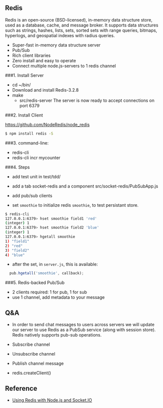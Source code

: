 ## Redis

Redis is an open-source (BSD-licensed), in-memory data structure store, used as a database, cache, and message broker. It supports data structures such as strings, hashes, lists, sets, sorted sets with range queries, bitmaps, hyperlogs, and geospatial indexes with radius queries.

- Super-fast in-memory data structure server
- Pub/Sub
- Rich client libraries
- Zero install and easy to operate
- Connect multiple node.js-servers to 1 redis channel

###1. Install Server

- cd ~/bin/
- Download and install Redis-3.2.8
- make
  - src/redis-server
The server is now ready to accept connections on port 6379


###2. Install Client

https://github.com/NodeRedis/node_redis
```bash
$ npm install redis -S
```

###3. command-line:

- redis-cli
- redis-cli incr mycounter


###4. Steps

- add test unit in test/tdd/
- add a tab socket-redis and a component src/socket-redis/PubSubApp.js
- add pub/sub clients

- set `smoothie` to initialize redis `smoothie`, to test persistant store.

```bash
$ redis-cli
127.0.0.1:6379> hset smoothie field1 'red'
(integer) 1
127.0.0.1:6379> hset smoothie field2 'blue'
(integer) 1
127.0.0.1:6379> hgetall smoothie
1) "field1"
2) "red"
3) "field2"
4) "blue"
```
- after the set, in `server.js`, this is available:
```javascript
  pub.hgetall('smoothie', callback);
```

###5. Redis-backed Pub/Sub

- 2 clients required: 1 for pub, 1 for sub
- use 1 channel, add metadata to your message


## Q&A

- In order to send chat messages to users across servers we will update our server to use Redis as a PubSub service (along with session store). 
Redis natively supports pub-sub operations. 

- Subscribe channel
- Unsubscribe channel
- Publish channel message

- redis.createClient()
 

## Reference

- [Using Redis with Node.js and Socket.IO](https://scalegrid.io/blog/using-redis-with-node-js-and-socket-io/)